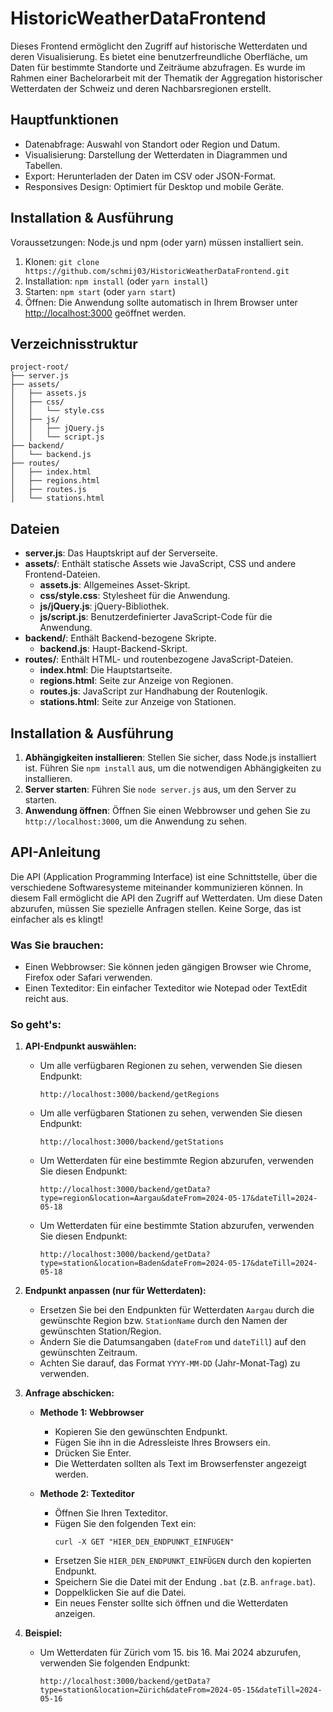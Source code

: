 
# HistoricWeatherDataFrontend

Dieses Frontend ermöglicht den Zugriff auf historische Wetterdaten und deren Visualisierung. Es bietet eine benutzerfreundliche Oberfläche, um Daten für bestimmte Standorte und Zeiträume abzufragen. Es wurde im Rahmen einer Bachelorarbeit mit der Thematik der Aggregation historischer Wetterdaten der Schweiz und deren Nachbarsregionen erstellt.

## Hauptfunktionen

- Datenabfrage: Auswahl von Standort oder Region und Datum.
- Visualisierung: Darstellung der Wetterdaten in Diagrammen und Tabellen.
- Export: Herunterladen der Daten im CSV oder JSON-Format.
- Responsives Design: Optimiert für Desktop und mobile Geräte.

## Installation & Ausführung

Voraussetzungen: Node.js und npm (oder yarn) müssen installiert sein.

1. Klonen: `git clone https://github.com/schmij03/HistoricWeatherDataFrontend.git`
2. Installation: `npm install` (oder `yarn install`)
3. Starten: `npm start` (oder `yarn start`)
4. Öffnen: Die Anwendung sollte automatisch in Ihrem Browser unter [http://localhost:3000](http://localhost:3000) geöffnet werden.

## Verzeichnisstruktur

```
project-root/
├── server.js
├── assets/
│   ├── assets.js
│   ├── css/
│   │   └── style.css
│   ├── js/
│   │   ├── jQuery.js
│   │   └── script.js
├── backend/
│   └── backend.js
├── routes/
│   ├── index.html
│   ├── regions.html
│   ├── routes.js
│   └── stations.html
```

## Dateien

- **server.js**: Das Hauptskript auf der Serverseite.
- **assets/**: Enthält statische Assets wie JavaScript, CSS und andere Frontend-Dateien.
  - **assets.js**: Allgemeines Asset-Skript.
  - **css/style.css**: Stylesheet für die Anwendung.
  - **js/jQuery.js**: jQuery-Bibliothek.
  - **js/script.js**: Benutzerdefinierter JavaScript-Code für die Anwendung.
- **backend/**: Enthält Backend-bezogene Skripte.
  - **backend.js**: Haupt-Backend-Skript.
- **routes/**: Enthält HTML- und routenbezogene JavaScript-Dateien.
  - **index.html**: Die Hauptstartseite.
  - **regions.html**: Seite zur Anzeige von Regionen.
  - **routes.js**: JavaScript zur Handhabung der Routenlogik.
  - **stations.html**: Seite zur Anzeige von Stationen.

## Installation & Ausführung

1. **Abhängigkeiten installieren**: Stellen Sie sicher, dass Node.js installiert ist. Führen Sie `npm install` aus, um die notwendigen Abhängigkeiten zu installieren.
2. **Server starten**: Führen Sie `node server.js` aus, um den Server zu starten.
3. **Anwendung öffnen**: Öffnen Sie einen Webbrowser und gehen Sie zu `http://localhost:3000`, um die Anwendung zu sehen.

## API-Anleitung

Die API (Application Programming Interface) ist eine Schnittstelle, über die verschiedene Softwaresysteme miteinander kommunizieren können. In diesem Fall ermöglicht die API den Zugriff auf Wetterdaten. Um diese Daten abzurufen, müssen Sie spezielle Anfragen stellen. Keine Sorge, das ist einfacher als es klingt!

### Was Sie brauchen:

- Einen Webbrowser: Sie können jeden gängigen Browser wie Chrome, Firefox oder Safari verwenden.
- Einen Texteditor: Ein einfacher Texteditor wie Notepad oder TextEdit reicht aus.

### So geht's:

1. **API-Endpunkt auswählen:**

    - Um alle verfügbaren Regionen zu sehen, verwenden Sie diesen Endpunkt:
      ```
      http://localhost:3000/backend/getRegions
      ```
    - Um alle verfügbaren Stationen zu sehen, verwenden Sie diesen Endpunkt:
      ```
      http://localhost:3000/backend/getStations
      ```
    - Um Wetterdaten für eine bestimmte Region abzurufen, verwenden Sie diesen Endpunkt:
      ```
      http://localhost:3000/backend/getData?type=region&location=Aargau&dateFrom=2024-05-17&dateTill=2024-05-18
      ```
    - Um Wetterdaten für eine bestimmte Station abzurufen, verwenden Sie diesen Endpunkt:
      ```
      http://localhost:3000/backend/getData?type=station&location=Baden&dateFrom=2024-05-17&dateTill=2024-05-18
      ```

2. **Endpunkt anpassen (nur für Wetterdaten):**

    - Ersetzen Sie bei den Endpunkten für Wetterdaten `Aargau` durch die gewünschte Region bzw. `StationName` durch den Namen der gewünschten Station/Region.
    - Ändern Sie die Datumsangaben (`dateFrom` und `dateTill`) auf den gewünschten Zeitraum.
    - Achten Sie darauf, das Format `YYYY-MM-DD` (Jahr-Monat-Tag) zu verwenden.

3. **Anfrage abschicken:**

    - **Methode 1: Webbrowser**
        - Kopieren Sie den gewünschten Endpunkt.
        - Fügen Sie ihn in die Adressleiste Ihres Browsers ein.
        - Drücken Sie Enter.
        - Die Wetterdaten sollten als Text im Browserfenster angezeigt werden.

    - **Methode 2: Texteditor**
        - Öffnen Sie Ihren Texteditor.
        - Fügen Sie den folgenden Text ein:
          ```
          curl -X GET "HIER_DEN_ENDPUNKT_EINFÜGEN"
          ```
        - Ersetzen Sie `HIER_DEN_ENDPUNKT_EINFÜGEN` durch den kopierten Endpunkt.
        - Speichern Sie die Datei mit der Endung `.bat` (z.B. `anfrage.bat`).
        - Doppelklicken Sie auf die Datei.
        - Ein neues Fenster sollte sich öffnen und die Wetterdaten anzeigen.

4. **Beispiel:**

    - Um Wetterdaten für Zürich vom 15. bis 16. Mai 2024 abzurufen, verwenden Sie folgenden Endpunkt:
      ```
      http://localhost:3000/backend/getData?type=station&location=Zürich&dateFrom=2024-05-15&dateTill=2024-05-16
      ```
